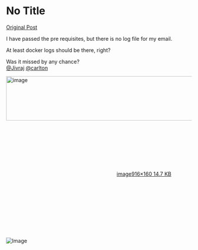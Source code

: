 # No Title

[Original Post](https://discourse.onlinedegree.iitm.ac.in/t/171141/406)

<p>I have passed the pre requisites, but there is no log file for my email.</p>
<p>At least docker logs should be there, right?</p>
<p>Was it missed by any chance?<br>
<a class="mention" href="/u/jivraj">@Jivraj</a> <a class="mention" href="/u/carlton">@carlton</a></p>
<p><div class="lightbox-wrapper"><a class="lightbox" href="https://europe1.discourse-cdn.com/flex013/uploads/iitm/original/3X/e/4/e49661e517e668b1f6055ac2db0b01d1a2a5552a.png" data-download-href="/uploads/short-url/wCb3txFxnaYfK4JYyVtmFLcFRqO.png?dl=1" title="image" rel="noopener nofollow ugc"><img src="https://europe1.discourse-cdn.com/flex013/uploads/iitm/original/3X/e/4/e49661e517e668b1f6055ac2db0b01d1a2a5552a.png" alt="image" data-base62-sha1="wCb3txFxnaYfK4JYyVtmFLcFRqO" width="690" height="120" data-dominant-color="D9D9D9"><div class="meta"><svg class="fa d-icon d-icon-far-image svg-icon" aria-hidden="true"><use href="#far-image"></use></svg><span class="filename">image</span><span class="informations">916×160 14.7 KB</span><svg class="fa d-icon d-icon-discourse-expand svg-icon" aria-hidden="true"><use href="#discourse-expand"></use></svg></div></a></div></p>

![Image](https://europe1.discourse-cdn.com/flex013/uploads/iitm/original/3X/e/4/e49661e517e668b1f6055ac2db0b01d1a2a5552a.png)